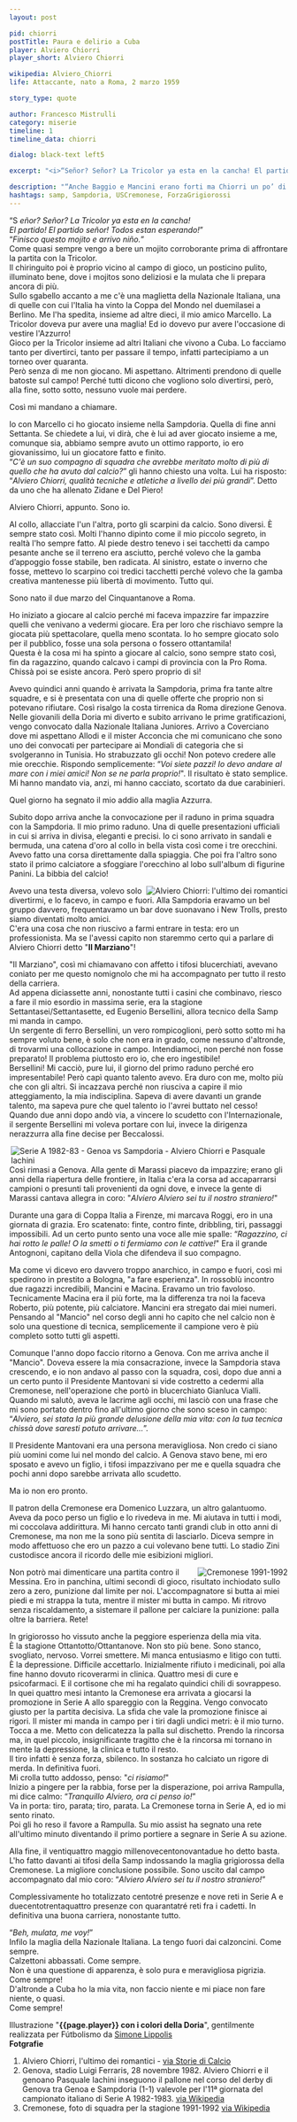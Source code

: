 ```yaml
---
layout: post

pid: chiorri
postTitle: Paura e delirio a Cuba
player: Alviero Chiorri
player_short: Alviero Chiorri

wikipedia: Alviero_Chiorri
life: Attaccante, nato a Roma, 2 marzo 1959

story_type: quote

author: Francesco Mistrulli
category: miserie
timeline: 1
timeline_data: chiorri

dialog: black-text left5

excerpt: "<i>“Señor? Señor? La Tricolor ya esta en la cancha! El partido! El partido señor! Todos estan esperando!”<br/>“Finisco questo mojito e arrivo niño.”</i>"

description: "“Anche Baggio e Mancini erano forti ma Chiorri un po’ di più. Nelle sue giocate c’era il poeta, l’artista e lo scultore e anche i tifosi se ne erano accorti.” (Renzo Ulivieri)"
hashtags: samp, Sampdoria, USCremonese, ForzaGrigiorossi
---
```

“S _eñor? Señor? La Tricolor ya esta en la cancha!  
El partido! El partido señor! Todos estan esperando!_”  
“_Finisco questo mojito e arrivo niño._”  
Come quasi sempre vengo a bere un mojito corroborante prima di affrontare la partita con la Tricolor.  
Il chiringuito poi è proprio vicino al campo di gioco, un posticino pulito, illuminato bene, dove i mojitos sono deliziosi e la mulata che li prepara ancora di più.  
Sullo sgabello accanto a me c'è una maglietta della Nazionale Italiana, una di quelle con cui l'Italia ha vinto la Coppa del Mondo nel duemilasei a Berlino. Me l'ha spedita, insieme ad altre dieci, il mio amico Marcello. La Tricolor doveva pur avere una maglia! Ed io dovevo pur avere l'occasione di vestire l'Azzurro!  
Gioco per la Tricolor insieme ad altri Italiani che vivono a Cuba. Lo facciamo tanto per divertirci, tanto per passare il tempo, infatti partecipiamo a un torneo over quaranta.  
Però senza di me non giocano. Mi aspettano. Altrimenti prendono di quelle batoste sul campo! Perché tutti dicono che vogliono solo divertirsi, però, alla fine, sotto sotto, nessuno vuole mai perdere.   

Così mi mandano a chiamare.

Io con Marcello ci ho giocato insieme nella Sampdoria. Quella di fine anni Settanta. Se chiedete a lui, vi dirà, che è lui ad aver giocato insieme a me, comunque sia, abbiamo sempre avuto un ottimo rapporto, io ero giovanissimo, lui un giocatore fatto e finito.  
“_C'è un suo compagno di squadra che avrebbe meritato molto di più di quello che ha avuto dal calcio?_” gli hanno chiesto una volta. Lui ha risposto: “_Alviero Chiorri, qualità tecniche e atletiche a livello dei più grandi_”. Detto da uno che ha allenato Zidane e Del Piero!  

Alviero Chiorri, appunto. Sono io.  

Al collo, allacciate l'un l'altra, porto gli scarpini da calcio. Sono diversi. È sempre stato così. Molti l'hanno dipinto come il mio piccolo segreto, in realtà l'ho sempre fatto. Al piede destro tenevo i sei tacchetti da campo pesante anche se il terreno era asciutto, perché volevo che la gamba d’appoggio fosse stabile, ben radicata. Al sinistro, estate o inverno che fosse, mettevo lo scarpino coi tredici tacchetti perché volevo che la gamba creativa mantenesse più libertà di movimento. Tutto qui.   

Sono nato il due marzo del Cinquantanove a Roma.

Ho iniziato a giocare al calcio perché mi faceva impazzire far impazzire quelli che venivano a vedermi giocare. Era per loro che rischiavo sempre la giocata più spettacolare, quella meno scontata. Io ho sempre giocato solo per il pubblico, fosse una sola persona o fossero ottantamila!  
Questa è la cosa mi ha spinto a giocare al calcio, sono sempre stato così, fin da ragazzino, quando calcavo i campi di provincia con la Pro Roma. Chissà poi se esiste ancora. Però spero proprio di sì!

Avevo quindici anni quando è arrivata la Sampdoria, prima fra tante altre squadre, e si è presentata con una di quelle offerte che proprio non si potevano rifiutare. Così risalgo la costa tirrenica da Roma direzione Genova.  
Nelle giovanili della Doria mi diverto e subito arrivano le prime gratificazioni, vengo convocato dalla Nazionale Italiana Juniores. Arrivo a Coverciano dove mi aspettano Allodi e il mister Acconcia che mi comunicano che sono uno dei convocati per partecipare ai Mondiali di categoria che si svolgeranno in Tunisia. Ho strabuzzato gli occhi! Non potevo credere alle mie orecchie. Rispondo semplicemente: “_Voi siete pazzi! Io devo andare al mare con i miei amici! Non se ne parla proprio!_". Il risultato è stato semplice. Mi hanno mandato via, anzi, mi hanno cacciato, scortato da due carabinieri.

Quel giorno ha segnato il mio addio alla maglia Azzurra.

Subito dopo arriva anche la convocazione per il raduno in prima squadra con la Sampdoria. Il mio primo raduno. Una di quelle presentazioni ufficiali in cui si arriva in divisa, eleganti e precisi. Io ci sono arrivato in sandali e bermuda, una catena d'oro al collo in bella vista così come i tre orecchini. Avevo fatto una corsa direttamente dalla spiaggia.
Che poi fra l'altro sono stato il primo calciatore a sfoggiare l'orecchino al lobo sull'album di figurine Panini. La bibbia del calcio!

<img class="responsive-img border w100 margin-1em" src="https://www.storiedicalcio.altervista.org/images/Chiorri_Sampdoria.jpg" alt="Alviero Chiorri: l'ultimo dei romantici" align="right">


Avevo una testa diversa, volevo solo divertirmi, e lo facevo, in campo e fuori. Alla Sampdoria eravamo un bel gruppo davvero, frequentavamo un bar dove suonavano i New Trolls, presto siamo diventati molto amici.   
C'era una cosa che non riuscivo a farmi entrare in testa: ero un professionista. Ma se l'avessi capito non staremmo certo qui a parlare di Alviero Chiorri detto "__Il Marziano__"!  

"Il Marziano", così mi chiamavano con affetto i tifosi blucerchiati, avevano coniato per me questo nomignolo che mi ha accompagnato per tutto il resto della carriera.  
Ad appena diciassette anni, nonostante tutti i casini che combinavo, riesco a fare il mio esordio in massima serie, era la stagione Settantasei/Settantasette, ed Eugenio Bersellini, allora tecnico della Samp mi manda in campo.   
Un sergente di ferro Bersellini, un vero rompicoglioni, però sotto sotto mi ha sempre voluto bene, è solo che non era in grado, come nessuno d'altronde, di trovarmi una collocazione in campo. Intendiamoci, non perché non fosse preparato! Il problema piuttosto ero io, che ero ingestibile!   
Bersellini! Mi cacciò, pure lui, il giorno del primo raduno perché ero impresentabile! Però capì quanto talento avevo. Era duro con me, molto più che con gli altri. Si incazzava perché non riusciva a capire il mio atteggiamento, la mia indisciplina. Sapeva di avere davanti un grande talento, ma sapeva pure che quel talento io l'avrei buttato nel cesso!
Quando due anni dopo andò via, a vincere lo scudetto con l'Internazionale, il sergente Bersellini mi voleva portare con lui, invece la dirigenza nerazzurra alla fine decise per Beccalossi.

<img class="responsive-img border w100 margin-1em" src="{{site.baseurl}}/assets/pics/{{page.pid}}/678px-Serie_A_1982-83_-_Genoa_vs_Sampdoria_-_Alviero_Chiorri_e_Pasquale_Iachini.jpg" alt="Serie A 1982-83 - Genoa vs Sampdoria - Alviero Chiorri e Pasquale Iachini" align="right">

Così rimasi a Genova. Alla gente di Marassi piacevo da impazzire; erano gli anni della riapertura delle frontiere, in Italia c'era la corsa ad accaparrarsi campioni o presunti tali provenienti da ogni dove, e invece la gente di Marassi cantava allegra in coro: "_Alviero Alviero sei tu il nostro straniero!_"  

Durante una gara di Coppa Italia a Firenze, mi marcava Roggi, ero in una giornata di grazia. Ero scatenato: finte, contro finte, dribbling, tiri, passaggi impossibili. Ad un certo punto sento una voce alle mie spalle: “_Ragazzino, ci hai rotto le palle! O la smetti o ti fermiamo con le cattive!_" Era il grande Antognoni, capitano della Viola che difendeva il suo compagno.

Ma come vi dicevo ero davvero troppo anarchico, in campo e fuori, così mi spedirono in prestito a Bologna, "a fare esperienza". In rossoblù incontro due ragazzi incredibili, Mancini e Macina. Eravamo un trio favoloso. Tecnicamente Macina era il più forte, ma la differenza tra noi la faceva Roberto, più potente, più calciatore. Mancini era stregato dai miei numeri. Pensando al "Mancio" nel corso degli anni ho capito che nel calcio non è solo una questione di tecnica, semplicemente il campione vero è più completo sotto tutti gli aspetti.

Comunque l'anno dopo faccio ritorno a Genova. Con me arriva anche il "Mancio". Doveva essere la mia consacrazione, invece la Sampdoria stava crescendo, e io non andavo al passo con la squadra, così, dopo due anni a un certo punto il Presidente Mantovani si vide costretto a cedermi alla Cremonese, nell'operazione che portò in blucerchiato Gianluca Vialli. Quando mi salutò, aveva le lacrime agli occhi, mi lasciò con una frase che mi sono portato dentro fino all'ultimo giorno che sono sceso in campo: “_Alviero, sei stata la più grande delusione della mia vita: con la tua tecnica chissà dove saresti potuto arrivare…_”.

Il Presidente Mantovani era una persona meravigliosa. Non credo ci siano più uomini come lui nel mondo del calcio.
A Genova stavo bene, mi ero sposato e avevo un figlio, i tifosi impazzivano per me e quella squadra che pochi anni dopo sarebbe arrivata allo scudetto.

Ma io non ero pronto.

Il patron della Cremonese era Domenico Luzzara, un altro galantuomo. Aveva da poco perso un figlio e lo rivedeva in me. Mi aiutava in tutti i modi, mi coccolava addirittura. Mi hanno cercato tanti grandi club in otto anni di Cremonese, ma non me la sono più sentita di lasciarlo. Diceva sempre in modo affettuoso che ero un pazzo a cui volevano bene tutti.
Lo stadio Zini custodisce ancora il ricordo delle mie esibizioni migliori.  

<img class="responsive-img border w100 margin-1em" src="{{site.baseurl}}/assets/pics/{{page.pid}}/Cremonese_1991_1992.png" alt="Cremonese 1991-1992" align="right">

Non potrò mai dimenticare una partita contro il Messina. Ero in panchina, ultimi secondi di gioco, risultato inchiodato sullo zero a zero, punizione dal limite per noi. L'accompagnatore si butta ai miei piedi e mi strappa la tuta, mentre il mister mi butta in campo. Mi ritrovo senza riscaldamento, a sistemare il pallone per calciare la punizione: palla oltre la barriera. Rete!  

In grigiorosso ho vissuto anche la peggiore esperienza della mia vita.   
È la stagione Ottantotto/Ottantanove. Non sto più bene. Sono stanco, svogliato, nervoso. Vorrei smettere. Mi manca entusiasmo e litigo con tutti.  
È la depressione. Difficile accettarlo. Inizialmente rifiuto i medicinali, poi alla fine hanno dovuto ricoverarmi in clinica. Quattro mesi di cure e psicofarmaci. E il cortisone che mi ha regalato quindici chili di sovrappeso.  
In quei quattro mesi intanto la Cremonese era arrivata a giocarsi la promozione in Serie A allo spareggio con la Reggina.
Vengo convocato giusto per la partita decisiva. La sfida che vale la promozione finisce ai rigori. Il mister mi manda in campo per i tiri dagli undici metri: è il mio turno. Tocca a me. Metto con delicatezza la palla sul dischetto. Prendo la rincorsa ma, in quel piccolo, insignificante tragitto che è la rincorsa mi tornano in mente la depressione, la clinica e tutto il resto.  
Il tiro infatti è senza forza, sbilenco. In sostanza ho calciato un rigore di merda. In definitiva fuori.  
Mi crolla tutto addosso, penso: "_ci risiamo!_"  
Inizio a pingere per la rabbia, forse per la disperazione, poi arriva Rampulla, mi dice calmo: “_Tranquillo Alviero, ora ci penso io!_”  
Va in porta: tiro, parata; tiro, parata. La Cremonese torna in Serie A, ed io mi sento rinato.  
Poi gli ho reso il favore a Rampulla. Su mio assist ha segnato una rete all'ultimo minuto diventando il primo portiere a segnare in Serie A su azione.

Alla fine, il ventiquattro maggio millenovecentonovantadue ho detto basta. L'ho fatto davanti ai tifosi della Samp indossando la maglia grigiorossa della Cremonese. La migliore conclusione possibile. Sono uscito dal campo accompagnato dal mio coro: “_Alviero Alviero sei tu il nostro straniero!_”

Complessivamente ho totalizzato centotré presenze e nove reti in Serie A e duecentotrentaquattro presenze con quarantatré reti fra i cadetti. In definitiva una buona carriera, nonostante tutto.

“_Beh, mulata, me voy!_”   
Infilo la maglia della Nazionale Italiana. La tengo fuori dai calzoncini. Come sempre.  
Calzettoni abbassati. Come sempre.   
Non è una questione di apparenza, è solo pura e meravigliosa pigrizia.   
Come sempre!  
D'altronde a Cuba ho la mia vita, non faccio niente e mi piace non fare niente, o quasi.  
Come sempre!  

<div class="post-disclaimer">
Illustrazione "<b>{{page.player}} con i colori della Doria</b>", gentilmente realizzata per Fútbolismo da <a title="Simone Lippolis" href="https://www.instagram.com/taxiguerrilla/" target="_blank">Simone Lippolis</a>
</div>

<div class="post-disclaimer">
    <b>Fotgrafie</b><br/>
    <ol>
    <li>Alviero Chiorri, l'ultimo dei romantici -
<a href="https://storiedicalcio.altervista.org/blog/alviero-chiorri.html" target="_blank">via Storie di Calcio</a></li>
    <li>Genova, stadio Luigi Ferraris, 28 novembre 1982. Alviero Chiorri e il genoano Pasquale Iachini inseguono il pallone nel corso del derby di Genova tra Genoa e Sampdoria (1-1) valevole per l'11ª giornata del campionato italiano di Serie A 1982-1983. <a href="https://it.wikipedia.org/wiki/File:Serie_A_1982-83_-_Genoa_vs_Sampdoria_-_Alviero_Chiorri_e_Pasquale_Iachini.jpg" target="_blank">via Wikipedia</a></li>
    <li>Cremonese, foto di squadra per la stagione 1991-1992
<a href="https://it.wikipedia.org/wiki/File:Cremonese_1991_1992.png" target="_blank">via Wikipedia</a></li>
    </ol>
</div>



<script>

    var chiorri=[
                    {
                        type:"birth",
                        category:"event",
                        timestamps:[new Date(1959,3-1,2)],
                        text:{
                            body:"Il 2 Marzo 1959, nasce a Roma <i>il Marziano</i>  Alviero Chiorri",
                            link:null
                        }
                    },
                    {
                        type:"club",
                        category:"range",
                        timestamps:[1976,1981],
                        team:"Sampdoria",
                        text:{
                            body:"Inizia la sua carriera nella Sampdoria. In tutto colleziona 115 presenze, segnando 29 reti.",
                            link:null
                        }
                    },
                    {
                        type:"club",
                        category:"range",
                        timestamps:[1981,1982],
                        team:"Bologna",
                        text:{
                            body:"Breve parentesi in prestito al Bologna dove segna 3 reti durante sole 13 partite.",
                            link:null
                        }
                    },
                    {
                        type:"club",
                        category:"range",
                        timestamps:[1982,1984],
                        team:"Sampdoria",
                        text:{
                            body:"Torna alla Sampdoria per la stagione 1982-83, soffre il dualismo col suo erede designato Roberto Mancini e progressivamente viene relegato in panchina (1 rete in 33 presenze complessive in due stagioni)",
                            link:null
                        }
                    },
                    {
                        type:"club",
                        category:"range",
                        timestamps:[1984,1992],
                        team:"Cremonese",
                        text:{
                            body:"Nell'estate 1984 passa alla Cremonese, all'interno dell'affare che portò Gianluca Vialli alla Samp. Resta fino a fine carriera per otto stagioni, conquistando due promozioni in Serie A nel 1988-89 e 1990-91, prima di chiudere con il calcio professionistico nel 1992, proprio dopo l'ultima giornata di campionato contro la sua amata Sampdoria",
                            link:null
                        }
                    },
                    {
                        type:"history",
                        category:"event",
                        timestamps:[new Date(1978,3-1,16)],
                        text:{
                            body:"<b>Il sequestro Moro</b><br/>Il cadavere di Aldo Moro (presidente della Democrazia Cristiana) fu ritrovato a Roma il 9 maggio 1978, nel bagagliaio di una Renault 4 rossa parcheggiata in via Caetani, una traversa di via delle Botteghe Oscure, distante circa 150 metri sia dalla sede nazionale del Partito Comunista Italiano che da Piazza del Gesù, sede nazionale della Democrazia Cristiana.",
                            link:"https://it.wikipedia.org/wiki/Caso_Moro"
                        }
                    },
                    {
                        type:"history",
                        category:"event",
                        timestamps:[new Date(1982,7-1,11)],
                        text:{
                            body:"<b>Campionato mondiale di calcio 1982</b><br/>La nazionale italiana di calcio si laurea campione del mondo per la terza volta nella sua storia, sconfiggendo 3-1 la Germania Ovest nella finale di Madrid del 11 Luglio 1982.",
                            link:"https://it.wikipedia.org/wiki/Campionato_mondiale_di_calcio_1982"
                        }
                    },
                    {
                        type:"history",
                        category:"event",
                        timestamps:[new Date(1989,11-1,9)],
                        text:{

                            body:"9 Novembre 1989, cade il Muro di Berlino.<br/><br/>Il muro divise in due la città di Berlino per 28 anni, dal 13 agosto del 1961 fino al 9 novembre 1989, giorno in cui il governo tedesco-orientale decretò l'apertura delle frontiere con la repubblica federale.",
                            link:"http://it.wikipedia.org/wiki/Muro_di_Berlino"
                        }
                    },
                ];
</script>
